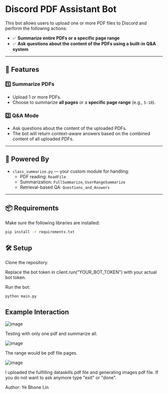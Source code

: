 # Discord PDF Assistant Bot

This bot allows users to upload one or more PDF files to Discord and perform the following actions:

- ✅ **Summarize entire PDFs or a specific page range**
- ✅ **Ask questions about the content of the PDFs using a built-in Q&A system**

---

## 🚀 Features

### 1️⃣ Summarize PDFs
- Upload 1 or more PDFs.
- Choose to summarize **all pages** or a **specific page range** (e.g., `5-10`).

### 2️⃣ Q&A Mode
- Ask questions about the content of the uploaded PDFs.
- The bot will return context-aware answers based on the combined content of all uploaded PDFs.

---

## 🧠 Powered By

- `class_summarize.py` — your custom module for handling:
  - PDF reading: `ReadFile`
  - Summarization: `FullSummarize`, `UserRangeSummarize`
  - Retrieval-based QA: `Questions_and_Answers`

---

## 📦 Requirements

Make sure the following libraries are installed:

```bash
pip install -r requirements.txt
```

## 🛠 Setup

Clone the repository.

Replace the bot token in client.run("YOUR_BOT_TOKEN") with your actual bot token.

Run the bot:

```bash
python main.py
```

## Example Interaction

![image](https://github.com/user-attachments/assets/d29fb50c-665e-4473-9d05-ba5da57d52bd)

Testing with only one pdf and summarize all.

![image](https://github.com/user-attachments/assets/fc239354-ccdf-4543-b660-e0fb27c54c3e)

The range would be pdf file pages.

![image](https://github.com/user-attachments/assets/2957d4b5-02f4-4d5d-88ea-357e297f9960)

I uploaded the fulfilling dataskills pdf file and generating images pdf file. If you do not want to ask anymore type "exit" or "done".

Author: Ye Bhone Lin
